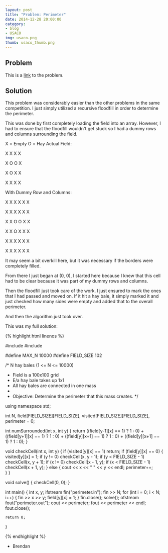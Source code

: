 ```yaml
---
layout: post
title: "Problem: Perimeter"
date: 2014-12-28 20:00:00
category: 
- blog
- USACO
img: usaco.png
thumb: usaco_thumb.png
---
```


## Problem
This is a [link](http://www.usaco.org/index.php?page=viewproblem2&cpid=243) to the problem.
<!--more-->

## Solution
This problem was considerably easier than the other problems in the same competition. I just simply utilized a recursive floodfill in order to determine the perimeter.

This was done by first completely loading the field into an array. However, I had to ensure that the floodfill wouldn't get stuck so I had a dummy rows and columns surrounding the field.

X = Empty
O = Hay
Actual Field:

X X X X

X O O X

X O X X

X X X X


With Dummy Row and Columns:

X X X X X X

X X X X X X

X X O O X X

X X O X X X

X X X X X X

X X X X X X


It may seem a bit overkill here, but it was necessary if the borders were completely filled.

From there I just began at (0, 0), I started here because I knew that this cell had to be clear because it was part of my dummy rows and columns.

Then the floodfill just took care of the work. I just ensured to mark the ones that I had passed and moved on. If it hit a hay bale, it simply marked it and just checked how many sides were empty and added that to the overall perimeter.

And then the algorithm just took over.

This was my full solution:

{% highlight html linenos %}

#include <iostream>
#include <fstream>

#define MAX_N 10000
#define FIELD_SIZE 102

/* N hay bales (1 <= N <= 10000)
 * Field is a 100x100 grid
 * E/a hay bale takes up 1x1
 * All hay bales are connected in one mass
 *
 * Objective: Determine the perimeter that this mass creates.
*/

using namespace std;

int N, field[FIELD_SIZE][FIELD_SIZE], visited[FIELD_SIZE][FIELD_SIZE], perimeter = 0;

int numSurrounded(int x, int y) {
	return ((field[y-1][x] == 1) ? 1 : 0) + ((field[y+1][x] == 1) ? 1 : 0) + 
		((field[y][x+1] == 1) ? 1 : 0) + ((field[y][x+1] == 1) ? 1 : 0);
}

void checkCell(int x, int y) {
	if (visited[y][x] == 1) return;
	if (field[y][x] == 0) {
		visited[y][x] = 1;
		if (y != 0) checkCell(x, y - 1);
		if (y < FIELD_SIZE - 1) checkCell(x, y + 1);
		if (x != 0) checkCell(x - 1, y);
		if (x < FIELD_SIZE - 1) checkCell(x + 1, y);
	} else {
		cout << x << " " << y << endl;
		perimeter++;	
	}
}

void solve() {
	checkCell(0, 0);
}

int main() {
	int x, y;
	ifstream fin("perimeter.in");
		fin >> N;
		for (int i = 0; i < N; i++) {
			fin >> x >> y;
			field[y][x] = 1;
		}
	fin.close();
	solve();
	ofstream fout("perimeter.out");
		cout << perimeter;
		fout << perimeter << endl;
	fout.close();	

	return 0;
}

{% endhighlight %}

- Brendan
